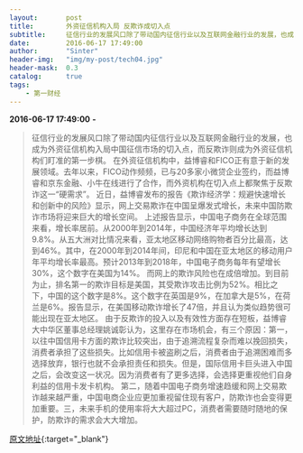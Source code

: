 ```yaml
---
layout:       post
title:        外资征信机构入局 反欺诈成切入点
subtitle:     征信行业的发展风口除了带动国内征信行业以及互联网金融行业的发展，也成为外资征信机构入局中国征信市场的切入点，而反欺诈则成为外资征信机构们盯准的第一步棋。
date:         2016-06-17 17:49:00
author:       "Sinter"
header-img:   "img/my-post/tech04.jpg"
header-mask:  0.3
catalog:      true
tags:
    - 第一财经
---
```


**2016-06-17 17:49:00**  **-**

> 征信行业的发展风口除了带动国内征信行业以及互联网金融行业的发展，也成为外资征信机构入局中国征信市场的切入点，而反欺诈则成为外资征信机构们盯准的第一步棋。
在外资征信机构中，益博睿和FICO正有意于新的发展领域。去年以来，FICO动作频频，已与20多家小微贷企业签约，而益博睿和京东金融、小牛在线进行了合作，而外资机构在切入点上都聚焦于反欺诈这一“硬需求”。
近日，益博睿发布的报告《欺诈经济学：规避快速增长和创新中的风险》显示，网上交易欺诈在中国呈爆发式增长，未来中国防欺诈市场将迎来巨大的增长空间。
上述报告显示，中国电子商务在全球范围来看，增长率居前。从2000年到2014年，中国经济年平均增长达到9.8%。从五大洲对比情况来看，亚太地区移动网络购物者百分比最高，达到46%。其中，在2000年到2014年间，印尼和中国在亚太地区的移动用户年平均增长率最高。预计2013年到2018年，中国电子商务每年有望增长30%，这个数字在美国为14%。
而网上的欺诈风险也在成倍增加。到目前为止，排名第一的欺诈目标是美国，其受欺诈攻击比例为52%。相比之下，中国的这个数字是8%。这个数字在英国是9%，在加拿大是5%，在荷兰是6%。报告显示，在美国移动欺诈增长了47倍，并且认为类似趋势很可能出现在亚太地区。
由于反欺诈的投入以及有效性方面存在短板，益博睿大中华区董事总经理姚诚彰认为，这里存在市场机会，有三个原因：第一，以往中国信用卡方面的欺诈比较突出，由于追溯流程复杂而难以挽回损失，消费者承担了这些损失。比如信用卡被盗刷之后，消费者由于追溯困难而多选择放弃，银行也就不会承担责任和损失。但是，国际信用卡巨头进入中国之后，会改变这一状况。因为消费者有了更多选择，会选择更重视他们自身利益的信用卡发卡机构。
第二，随着中国电子商务增速趋缓和网上交易欺诈越来越严重，中国电商企业应更加重视留住现有客户，防欺诈也会变得更加重要。三，未来手机的使用率将大大超过PC，消费者需要随时随地的保护，防欺诈的需求会大大增加。


[原文地址](http://www.yicai.com/news/5029246.html){:target="_blank"}


